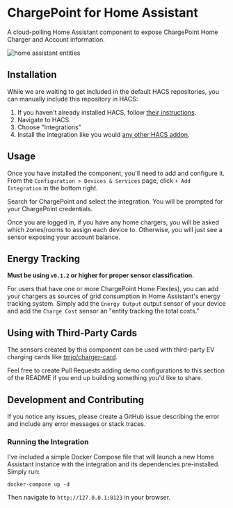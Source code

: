 # ChargePoint for Home Assistant

A cloud-polling Home Assistant component to expose ChargePoint Home Charger and Account information.

![home assistant entities](https://github.com/mbillow/ha-chargepoint/raw/main/.github/images/ha_chargepoint_sensor_card.png)

## Installation

While we are waiting to get included in the default HACS repositories, you can
manually include this repository in HACS:

1. If you haven't already installed HACS, follow [their instructions](https://hacs.xyz/docs/setup/prerequisites).
2. Navigate to HACS.
3. Choose "Integrations"
4. Install the integration like you would [any other HACS addon](https://hacs.xyz/docs/navigation/overview).

## Usage

Once you have installed the component, you'll need to add and configure it. From the 
`Configuration > Devices & Services` page, click `+ Add Integration` in the bottom 
right.

Search for ChargePoint and select the integration. You will be prompted for your
ChargePoint credentials.

Once you are logged in, if you have any home chargers, you will be asked which zones/rooms
to assign each device to. Otherwise, you will just see a sensor exposing your account 
balance.


## Energy Tracking

**Must be using `v0.1.2` or higher for proper sensor classification.**

For users that have one or more ChargePoint Home Flex(es), you can add your chargers as 
sources of grid consumption in Home Assistant's energy tracking system. Simply add the 
`Energy Output` output sensor of your device and add the `Charge Cost` sensor an "entity 
tracking the total costs."

## Using with Third-Party Cards

The sensors created by this component can be used with third-party EV charging
cards like [tmjo/charger-card](https://github.com/tmjo/charger-card).

Feel free to create Pull Requests adding demo configurations to this section of
the README if you end up building something you'd like to share.


## Development and Contributing

If you notice any issues, please create a GitHub issue describing the error and include
any error messages or stack traces.

### Running the Integration

I've included a simple Docker Compose file that will launch a new Home Assistant instance
with the integration and its dependencies pre-installed. Simply run:

```shell
docker-compose up -d
```

Then navigate to `http://127.0.0.1:8123` in your browser.
